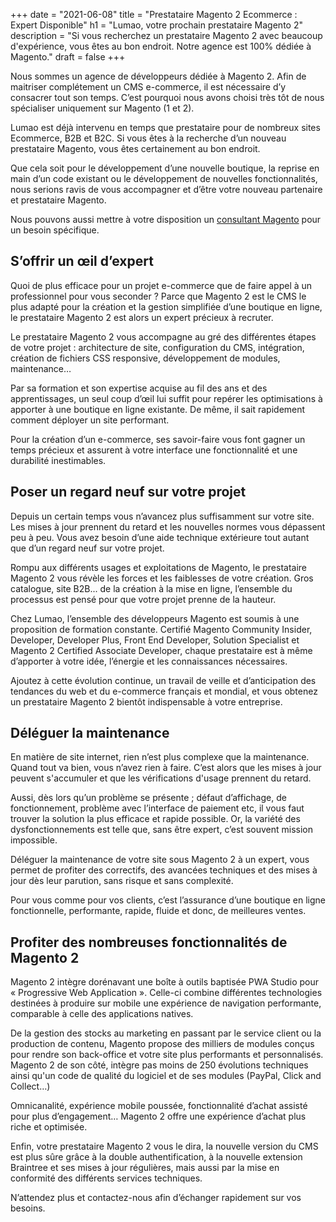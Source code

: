 +++
date = "2021-06-08"
title = "Prestataire Magento 2  Ecommerce : Expert Disponible"
h1 = "Lumao, votre prochain prestataire Magento 2"
description = "Si vous recherchez un prestataire Magento 2 avec beaucoup d'expérience, vous êtes au bon endroit. Notre agence est 100% dédiée à Magento."
draft = false
+++

<p>Nous sommes un agence de développeurs dédiée à Magento 2. Afin de maitriser complétement un CMS e-commerce, il est nécessaire d’y consacrer tout son temps. C’est pourquoi nous avons choisi très tôt de nous spécialiser uniquement sur Magento (1 et 2). </p>

<p>Lumao est déjà intervenu en temps que prestataire pour de nombreux sites Ecommerce, B2B et B2C. Si vous êtes à la recherche d’un nouveau prestataire Magento, vous êtes certainement au bon endroit.</p>

<p>Que cela soit pour le développement d’une nouvelle boutique, la reprise en main d’un code existant ou le développement de nouvelles fonctionnalités, nous serions ravis de vous accompagner et d’être votre nouveau partenaire et prestataire Magento.</p>

<p>Nous pouvons aussi mettre à votre disposition un <a href="/ecommerce/cms/magento/consultant/">consultant Magento</a> pour un besoin spécifique.</p>

<h2>S’offrir un œil d’expert</h2>
<p>Quoi de plus efficace pour un projet e-commerce que de faire appel à un professionnel pour vous seconder ? Parce que Magento 2 est le CMS le plus adapté pour la création et la gestion simplifiée d’une boutique en ligne, le prestataire Magento 2 est alors un expert précieux à recruter.</p>
<p>Le prestataire Magento 2 vous accompagne au gré des différentes étapes de votre projet : architecture de site, configuration du CMS, intégration, création de fichiers CSS responsive, développement de modules, maintenance…</p>
<p>Par sa formation et son expertise acquise au fil des ans et des apprentissages, un seul coup d’œil lui suffit pour repérer les optimisations à apporter à une boutique en ligne existante. De même, il sait rapidement comment déployer un site performant.</p>
<p>Pour la création d’un e-commerce, ses savoir-faire vous font gagner un temps précieux et assurent à votre interface une fonctionnalité et une durabilité inestimables.</p>
<h2>Poser un regard neuf sur votre projet</h2>
<p>Depuis un certain temps vous n’avancez plus suffisamment sur votre site. Les mises à jour prennent du retard et les nouvelles normes vous dépassent peu à peu. Vous avez besoin d’une aide technique extérieure tout autant que d’un regard neuf sur votre projet.</p>
<p>Rompu aux différents usages et exploitations de Magento, le prestataire Magento 2 vous révèle les forces et les faiblesses de votre création. Gros catalogue, site B2B... de la création à la mise en ligne, l’ensemble du processus est pensé pour que votre projet prenne de la hauteur.</p>
<p>Chez Lumao, l’ensemble des développeurs Magento est soumis à une proposition de formation constante. Certifié Magento Community Insider, Developer, Developer Plus, Front End Developer, Solution Specialist et Magento 2 Certified Associate Developer, chaque prestataire est à même d’apporter à votre idée, l’énergie et les connaissances nécessaires.</p>
<p>Ajoutez à cette évolution continue, un travail de veille et d’anticipation des tendances du web et du e-commerce français et mondial, et vous obtenez un prestataire Magento 2 bientôt indispensable à votre entreprise.</p>
<h2>Déléguer la maintenance</h2>
<p>En matière de site internet, rien n’est plus complexe que la maintenance. Quand tout va bien, vous n’avez rien à faire. C’est alors que les mises à jour peuvent s'accumuler et que les vérifications d'usage prennent du retard.</p>
<p>Aussi, dès lors qu’un problème se présente ; défaut d’affichage, de fonctionnement, problème avec l’interface de paiement etc, il vous faut trouver la solution la plus efficace et rapide possible. Or, la variété des dysfonctionnements est telle que, sans être expert, c’est souvent mission impossible.</p>
<p>Déléguer la maintenance de votre site sous Magento 2 à un expert, vous permet de profiter des correctifs, des avancées techniques et des mises à jour dès leur parution, sans risque et sans complexité.</p>
<p>Pour vous comme pour vos clients, c’est l’assurance d’une boutique en ligne fonctionnelle, performante, rapide, fluide et donc, de meilleures ventes.</p>
<h2>Profiter des nombreuses fonctionnalités de Magento 2</h2>
<p>Magento 2 intègre dorénavant une boîte à outils baptisée PWA Studio pour « Progressive Web Application ». Celle-ci combine différentes technologies destinées à produire sur mobile une expérience de navigation performante, comparable à celle des applications natives.</p>
<p>De la gestion des stocks au marketing en passant par le service client ou la production de contenu, Magento propose des milliers de modules conçus pour rendre son back-office et votre site plus performants et personnalisés. Magento 2 de son côté, intègre pas moins de 250 évolutions techniques ainsi qu'un code de qualité du logiciel et de ses modules (PayPal, Click and Collect…)</p>
<p>Omnicanalité, expérience mobile poussée, fonctionnalité d’achat assisté pour plus d’engagement… Magento 2 offre une expérience d’achat plus riche et optimisée.</p>
<p>Enfin, votre prestataire Magento 2 vous le dira, la nouvelle version du CMS est plus sûre grâce à la double authentification, à la nouvelle extension Braintree et ses mises à jour régulières, mais aussi par la mise en conformité des différents services techniques.</p> 

<p>N’attendez plus et contactez-nous afin d’échanger rapidement sur vos besoins.</p>
